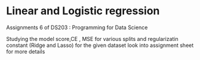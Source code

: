 # Linear and Logistic regression
Assignments 6 of DS203 : Programming for Data Science

Studying the model score,CE , MSE for various splits and regularizatin constant (Ridge and Lasso) for the given dataset
look into assignment sheet for more details

